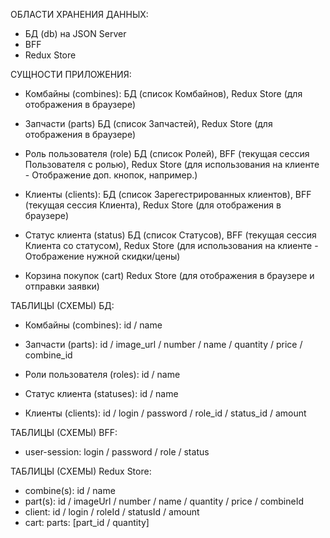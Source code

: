ОБЛАСТИ ХРАНЕНИЯ ДАННЫХ:

-   БД (db) на JSON Server
-   BFF
-   Redux Store

СУЩНОСТИ ПРИЛОЖЕНИЯ:

-   Комбайны (combines): БД (список Комбайнов),
    Redux Store (для отображения в браузере)

-   Запчасти (parts) БД (список Запчастей),
    Redux Store (для отображения в браузере)

-   Роль пользователя (role) БД (список Ролей),
    BFF (текущая сессия Пользователя с ролью),
    Redux Store (для использования на клиенте - Отображение доп. кнопок, например.)

-   Клиенты (clients): БД (список Зарегестрированных клиентов),
    BFF (текущая сессия Клиента),
    Redux Store (для отображения в браузере)

-   Статус клиента (status) БД (список Статусов),
    BFF (текущая сессия Клиента со статусом),
    Redux Store (для использования на клиенте - Отображение нужной скидки/цены)

-   Корзина покупок (cart) Redux Store (для отображения в браузере и отправки заявки)

ТАБЛИЦЫ (СХЕМЫ) БД:

-   Комбайны (combines): id / name

-   Запчасти (parts): id / image_url / number / name / quantity / price / combine_id

-   Роли пользователя (roles): id / name

-   Статус клиента (statuses): id / name

-   Клиенты (clients): id / login / password / role_id / status_id / amount

ТАБЛИЦЫ (СХЕМЫ) BFF:

-   user-session: login / password / role / status

ТАБЛИЦЫ (СХЕМЫ) Redux Store:

-   combine(s): id / name
-   part(s): id / imageUrl / number / name / quantity / price / combineId
-   client: id / login / roleId / statusId / amount
-   cart: parts: [part_id / quantity]
